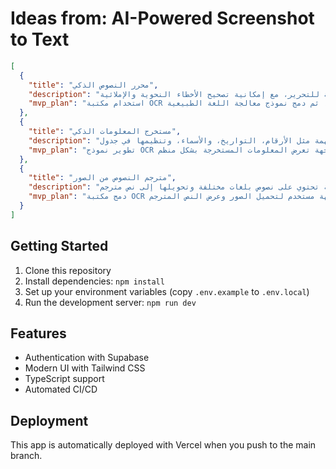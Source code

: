 # Ideas from: AI-Powered Screenshot to Text

```json
[
  {
    "title": "محرر النصوص الذكي",
    "description": "أداة تستخدم الذكاء الاصطناعي لتحويل لقطات الشاشة إلى نصوص قابلة للتحرير، مع إمكانية تصحيح الأخطاء النحوية والإملائية.",
    "mvp_plan": "استخدام مكتبة OCR لتحويل الصور إلى نصوص، ثم دمج نموذج معالجة اللغة الطبيعية (NLP) لتصحيح الأخطاء. إنشاء واجهة مستخدم بسيطة لتجربة المستخدم."
  },
  {
    "title": "مستخرج المعلومات الذكي",
    "description": "أداة تقوم بتحليل لقطات الشاشة واستخراج المعلومات المهمة مثل الأرقام، التواريخ، والأسماء، وتنظيمها في جدول.",
    "mvp_plan": "تطوير نموذج OCR لاستخراج النصوص، ثم استخدام خوارزميات تحليل البيانات لتحديد المعلومات المهمة. إنشاء واجهة تعرض المعلومات المستخرجة بشكل منظم."
  },
  {
    "title": "مترجم النصوص من الصور",
    "description": "أداة تتيح للمستخدمين تحميل لقطات شاشة تحتوي على نصوص بلغات مختلفة وتحويلها إلى نص مترجم.",
    "mvp_plan": "دمج مكتبة OCR مع واجهة برمجة التطبيقات لترجمة النصوص، ثم إنشاء واجهة مستخدم لتحميل الصور وعرض النص المترجم."
  }
]
```

## Getting Started

1. Clone this repository
2. Install dependencies: `npm install`
3. Set up your environment variables (copy `.env.example` to `.env.local`)
4. Run the development server: `npm run dev`

## Features

- Authentication with Supabase
- Modern UI with Tailwind CSS
- TypeScript support
- Automated CI/CD

## Deployment

This app is automatically deployed with Vercel when you push to the main branch.